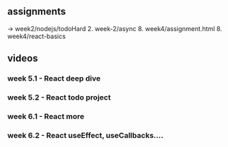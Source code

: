 ## assignments
-> week2/nodejs/todoHard
2. week-2/async
8. week4/assignment.html
8. week4/react-basics

## videos

### week 5.1 - React deep dive
### week 5.2 - React todo project
### week 6.1 - React more
### week 6.2 - React useEffect, useCallbacks....





